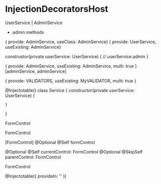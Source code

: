 # InjectionDecoratorsHost



UserService 
|
AdminService
+ admin methods


{ provide: AdminService, useClass: AdminService}
{ provide: UserService, useExisting: AdminService}


construstor(private userService: UserService) {
    // userService.admin
}




{ provide: AdminService, useExisting: AdminService, multi: true  }
[adminService, adminService]



{ provide: VALIDATORS, useExisting: MyVALIDATOR,  multi: true   }







@Injectotable()
class Service {
    constructor(private userService: UserService) {
        
    }
}






FormControl

FormControl

[FormControl] @Optional @Self formControl

@Optional @Self currentControl: FormControl
@Optional @SkipSelf parentControl: FormControl

FormControl








@Injectotable({
    provideIn: ''
})